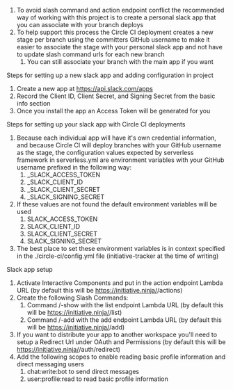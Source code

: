 1. To avoid slash command and action endpoint conflict the recommended way of working with this project is to create a personal slack app that you can associate with your branch deploys
1. To help support this process the Circle CI deployment creates a new stage per branch using the committers GitHub username to make it easier to associate the stage with your personal slack app and not have to update slash command urls for each new branch
   1. You can still associate your branch with the main app if you want

Steps for setting up a new slack app and adding configuration in project

1. Create a new app at https://api.slack.com/apps
1. Record the Client ID, Client Secret, and Signing Secret from the basic info section
1. Once you install the app an Access Token will be generated for you

Steps for setting up your slack app with Circle CI deployments

1. Because each individual app will have it's own credential information, and because Circle CI will deploy branches with your GitHub username as the stage, the configuration values expected by serverless framework in serverless.yml are environment variables with your GitHub username prefixed in the following way:
   1. <GitHub username>\_SLACK_ACCESS_TOKEN
   1. <GitHub username>\_SLACK_CLIENT_ID
   1. <GitHub username>\_SLACK_CLIENT_SECRET
   1. <GitHub username>\_SLACK_SIGNING_SECRET
1. If these values are not found the default environment variables will be used
   1. SLACK_ACCESS_TOKEN
   1. SLACK_CLIENT_ID
   1. SLACK_CLIENT_SECRET
   1. SLACK_SIGNING_SECRET
1. The best place to set these environment variables is in context specified in the ./circle-ci/config.yml file (initiative-tracker at the time of writing)

Slack app setup

1. Activate Interactive Components and put in the action endpoint Lambda URL (by default this will be https://initiative.ninja/<GitHub username>/actions)
1. Create the following Slash Commands:
   1. Command /<GitHub username>-show with the list endpoint Lambda URL (by default this will be https://initiative.ninja/<GitHub username>/list)
   1. Command /<GitHub username>-add with the add endpoint Lambda URL (by default this will be https://initiative.ninja/<GitHub username>/add)
1. If you want to distribute your app to another workspace you'll need to setup a Redirect Url under OAuth and Permissions (by default this will be https://initiative.ninja/<GitHub username>/auth/redirect)
1. Add the following scopes to enable reading basic profile information and direct messaging users
   1. chat:write:bot to send direct messages
   1. user:profile:read to read basic profile information
